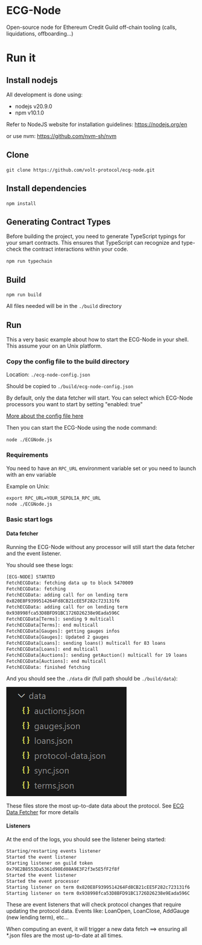# ECG-Node

Open-source node for Ethereum Credit Guild off-chain tooling (calls, liquidations, offboarding...) 

# Run it

## Install nodejs

All development is done using:
- nodejs v20.9.0
- npm v10.1.0

Refer to NodeJS website for installation guidelines: https://nodejs.org/en

or use nvm: https://github.com/nvm-sh/nvm

## Clone

`git clone https://github.com/volt-protocol/ecg-node.git`

## Install dependencies

`npm install`

## Generating Contract Types

Before building the project, you need to generate TypeScript typings for your smart contracts. This ensures that TypeScript can recognize and type-check the contract interactions within your code.

`npm run typechain`

## Build

`npm run build`

All files needed will be in the `./build` directory

## Run

This a very basic example about how to start the ECG-Node in your shell. 
This assume your on an Unix platform.

### Copy the config file to the build directory

Location:
`./ecg-node-config.json`

Should be copied to `./build/ecg-node-config.json`

By default, only the data fetcher will start. You can select which ECG-Node processors you want to start by setting "enabled: true"

[More about the config file here](./docs/config-file.md)

Then you can start the ECG-Node using the node command:

`node ./ECGNode.js`

### Requirements

You need to have an `RPC_URL` environment variable set or you need to launch with an env variable

Example on Unix:

```
export RPC_URL=YOUR_SEPOLIA_RPC_URL
node ./ECGNode.js
```

### Basic start logs

#### Data fetcher

Running the ECG-Node without any processor will still start the data fetcher and the event listener.

You should see these logs:

```
[ECG-NODE] STARTED
FetchECGData: fetching data up to block 5470009
FetchECGData: fetching
FetchECGData: adding call for on lending term 0x820E8F9399514264Fd8CB21cEE5F282c723131f6
FetchECGData: adding call for on lending term 0x938998fca53D8BFD91BC1726D26238e9Eada596C
FetchECGData[Terms]: sending 9 multicall
FetchECGData[Terms]: end multicall
FetchECGData[Gauges]: getting gauges infos
FetchECGData[Gauges]: Updated 2 gauges
FetchECGData[Loans]: sending loans() multicall for 83 loans
FetchECGData[Loans]: end multicall
FetchECGData[Auctions]: sending getAuction() multicall for 19 loans
FetchECGData[Auctions]: end multicall
FetchECGData: finished fetching

```

And you should see the `./data` dir (full path should be `./build/data`):

![data files](./docs/images/data-files.png)

These files store the most up-to-date data about the protocol. See [ECG Data Fetcher](./docs/datafetcher/ecg-data-fetcher.md) for more details

#### Listeners
At the end of the logs, you should see the listener being started:

```
Starting/restarting events listener
Started the event listener
Starting listener on guild token 0x79E2B8553Da5361d90Ed08A9E3F2f3e5E5fF2f8f
Started the event listener
Started the event processor
Starting listener on term 0x820E8F9399514264Fd8CB21cEE5F282c723131f6
Starting listener on term 0x938998fca53D8BFD91BC1726D26238e9Eada596C
```

These are event listeners that will check protocol changes that require updating the protocol data. Events like: LoanOpen, LoanClose, AddGauge (new lending term), etc...

When computing an event, it will trigger a new data fetch ==> ensuring all *.json files are the most up-to-date at all times.
